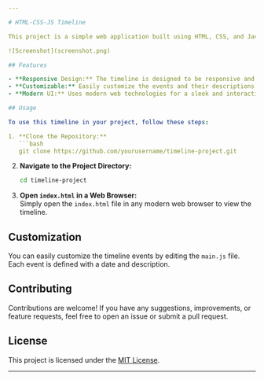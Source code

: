 ```yaml
---

# HTML-CSS-JS Timeline

This project is a simple web application built using HTML, CSS, and JavaScript to display a timeline of events or steps. It can be used to visualize a sequence of activities, such as order processing, payment steps, or project milestones.

![Screenshot](screenshot.png)

## Features

- **Responsive Design:** The timeline is designed to be responsive and looks great on different screen sizes.
- **Customizable:** Easily customize the events and their descriptions by modifying the JavaScript data.
- **Modern UI:** Uses modern web technologies for a sleek and interactive user interface.

## Usage

To use this timeline in your project, follow these steps:

1. **Clone the Repository:**
   ```bash
   git clone https://github.com/yourusername/timeline-project.git
   ```

2. **Navigate to the Project Directory:**
   ```bash
   cd timeline-project
   ```

3. **Open `index.html` in a Web Browser:**  
   Simply open the `index.html` file in any modern web browser to view the timeline.

## Customization

You can easily customize the timeline events by editing the `main.js` file. Each event is defined with a date and description.

## Contributing

Contributions are welcome! If you have any suggestions, improvements, or feature requests, feel free to open an issue or submit a pull request.

## License

This project is licensed under the [MIT License](LICENSE).

---
```

